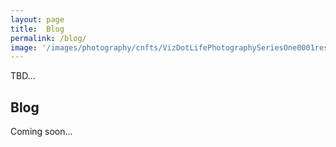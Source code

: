 ```yaml
---
layout: page
title:  Blog
permalink: /blog/
image: '/images/photography/cnfts/VizDotLifePhotographySeriesOne0001resized_25.jpg'
---
```

TBD...

## Blog
Coming soon...
